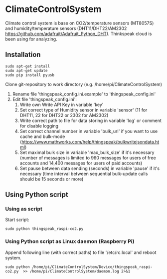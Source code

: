 # ClimateControlSystem
Climate control system is base on CO2/temperature sensors (MT8057S) and humidity/temperature sensors (DHT11/DHT22/AM2302 https://github.com/adafruit/Adafruit_Python_DHT). Thinkspeak cloud is been using for analyzing. 

## Installation
```
sudo apt-get install
sudo apt-get update
sudo pip install pyusb
```
Clone git-repository to work directory (e.g. /home/pi/ClimateControlSystem)
1. Rename file 'thingspeak_config.ini.example' to 'thingspeak_config.ini'
1. Edit file 'thingspeak_config.ini':
   1. Write own Write API Key in variable 'key'
   1. Set correct type of Humidity sensor in variable 'sensor' (11 for DHT11, 22 for DHT22 or 2302 for AM2302)
   1. Write correct path to file for data storing in variable 'log' or comment for disable logging
   1. Set correct channel number in variable 'bulk_url' if you want to use cache and bulk-mode (https://www.mathworks.com/help/thingspeak/bulkwritejsondata.html)
   1. Set maximal bulk size in variable 'max_bulk_size' if it's necessary (number of messages is limited to 960 messages for users of free accounts and 14,400 messages for users of paid accounts)
   1. Set pause between data sending (seconds) in variable 'pause' if it's necessary (time interval between sequential bulk-update calls should be 15 seconds or more)

## Using Python script
### Using as script

Start script:

```
sudo python thingspeak_raspi-co2.py
```

### Using Python script as Linux daemon (Raspberry Pi)

Append following line (with correct paths) to file '/etc/rc.local' and reboot system.

```
sudo python /home/pi/ClimateControlSystem/Device/thingspeak_raspi-co2.py  >> /home/pi/ClimateControlSystem/daemon.log 2>&1
```
